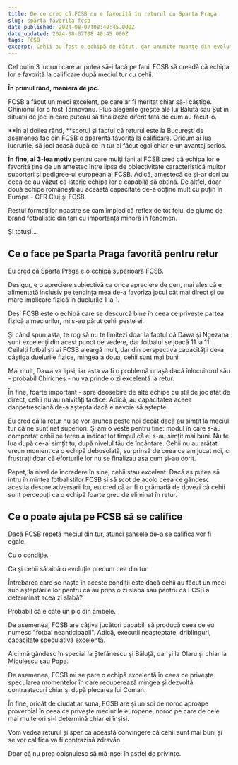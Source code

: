 ```yaml
---
title: De ce cred că FCSB nu e favorită în returul cu Sparta Praga
slug: sparta-favorita-fcsb
date_published: 2024-08-07T08:40:45.000Z
date_updated: 2024-08-07T08:40:45.000Z
tags: FCSB
excerpt: Cehii au fost o echipă de bătut, dar anumite nuanțe din evoluția lor mă fac să cred că-n retur șansele de calificare sunt, în cel mai bun caz pentru noi, aproape egale
---
```


Cel puțin 3 lucruri care ar putea să-i facă pe fanii FCSB să creadă că echipa lor e favorită la calificare după meciul tur cu cehii.

**În primul rând, maniera de joc.**

FCSB a făcut un meci excelent, pe care ar fi meritat chiar să-l câștige. Ghinionul lor a fost Târnovanu. Plus alegerile greșite ale lui Băluță sau Șut în situații de joc în care puteau să finalizeze diferit față de cum au făcut-o.

**În al doilea rând, **scorul și faptul că returul este la București de asemenea fac din FCSB o aparentă favorită la calificare. Oricum ai lua lucrurile, să joci acasă după ce-n tur ai făcut egal chiar e un avantaj serios.

**În fine, al 3-lea motiv** pentru care mulți fani ai FCSB cred că echipa lor e favorită ține de un amestec între lipsa de obiectivitate caracteristică multor suporteri și pedigree-ul european al FCSB. Adică, amestecă ce și-ar dori cu ceea ce au văzut că istoric echipa lor e capabilă să obțină. De altfel, doar două echipe românești au această capacitate de-a obține mult cu puțin în Europa - CFR Cluj și FCSB.

Restul formațiilor noastre se cam împiedică reflex de tot felul de glume de brand fotbalistic din țări cu importanță minoră în fenomen.

Și totuși...

## Ce o face pe Sparta Praga favorită pentru retur

Eu cred că Sparta Praga e o echipă superioară FCSB.

Desigur, e o apreciere subiectivă ca orice apreciere de gen, mai ales că e alimentată inclusiv pe tendința mea de-a favoriza jocul cât mai direct și cu mare implicare fizică în duelurile 1 la 1. 

Deși FCSB este o echipă care se descurcă bine în ceea ce privește partea fizică a meciurilor, mi s-au părut cehii peste ei. 

Și când spun asta, te rog să nu te limitezi doar la faptul că Dawa și Ngezana sunt excelenți din acest punct de vedere, dar fotbalul se joacă 11 la 11. Ceilalți fotbaliști ai FCSB aleargă mult, dar din perspectiva capacității de-a câștiga duelurile fizice, mingea a doua, cehii sunt mai buni. 

Mai mult, Dawa va lipsi, iar asta va fi o problemă uriașă dacă înlocuitorul său - probabil Chiricheș - nu va prinde o zi excelentă la retur. 

În fine, foarte important - spre deosebire de alte echipe cu stil de joc atât de direct, cehii nu au naivități tactice. Adică, au capacitatea aceea danpetresciană de-a aștepta dacă e nevoie să aștepte. 

Eu cred că la retur nu se vor arunca peste noi decât dacă au simțit la meciul tur că ne sunt net superiori. Și am o veste pentru tine: modul în care s-au comportat cehii pe teren a indicat tot timpul că ei s-au simțit mai buni. Nu te lua după ce-ai simțit tu, după nivelul tău de încântare. Cehii nu au arătat vreun moment ca o echipă debusolată, surprinsă de ceea ce am jucat noi, ci frustrați doar că eforturile lor nu se finalizau așa cum și-au dorit.

Repet, la nivel de încredere în sine, cehii stau excelent. Dacă aș putea să intru în mintea fotbaliștilor FCSB și să scot de acolo ceea ce gândesc aceștia despre adversarii lor, eu cred că ar fi o grămadă de dovezi că cehii sunt percepuți ca o echipă foarte greu de eliminat în retur. 

## Ce o poate ajuta pe FCSB să se califice

Dacă FCSB repetă meciul din tur, atunci șansele de-a se califica vor fi egale.

Cu o condiție.

Ca și cehii să aibă o evoluție precum cea din tur.

Întrebarea care se naște în aceste condiții este dacă cehii au făcut un meci sub așteptările lor pentru că au prins o zi slabă sau pentru că FCSB a determinat acea zi slabă?

Probabil că e câte un pic din ambele.

De asemenea, FCSB are câțiva jucători capabili să producă ceea ce eu numesc "fotbal neanticipabil". Adică, execuții neașteptate, driblinguri, capacitate speculativă excelentă.

Aici mă gândesc în special la Ștefănescu și Băluță, dar și la Olaru și chiar la Miculescu sau Popa. 

De asemenea, FCSB mi se pare o echipă excelentă în ceea ce privește specularea momentelor în care recuperează mingea și dezvoltă contraatacuri chiar și după plecarea lui Coman.

În fine, oricât de ciudat ar suna, FCSB are și un soi de noroc aproape proverbial în ceea ce privește meciurile europene, noroc pe care de cele mai multe ori și-l determină chiar ei înșiși.

Vom vedea returul și sper ca această convingere că cehii sunt mai buni și se vor califica va fi contrazisă zdravăn.

Doar că nu prea obișnuiesc să mă-nșel în astfel de privințe. 
